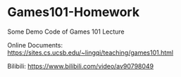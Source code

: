 # Games101-Homework

Some Demo Code of Games 101 Lecture

Online Documents: https://sites.cs.ucsb.edu/~lingqi/teaching/games101.html

Bilibili: https://www.bilibili.com/video/av90798049
